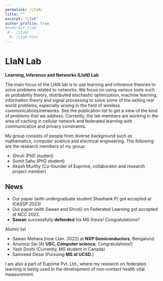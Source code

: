 ```yaml
---
permalink: /LIaN/
title: ""
excerpt: "LIaN"
author_profile: true
#redirect_from: 
 # - /LIaN/
  #- /LIaN.html
---
```

# LIaN Lab

**Learning, Inference and Networks (LIaN) Lab**

The main focus of the LIAN lab is to use learning and inference theories to solve problems related to networks. We focus on using various tools such as probability theory, distributed stochastic optimization, machine learning, information theory and signal processing to solve some of the exiting real world problems, especially arising in the field of wireless communications/networks. See the publication list to get a view of the kind of problems that we address. Currently, the lab members are working in the area of caching in cellular network and federated learning with communication and privacy constraints.

My group consists of people from diverse background such as mathematics, computer science and electrical engineering. The following are the research members of my group:

- Shruti (PhD student)
- Sumit Sahu (PhD student)
- Akash Murthy (Co-founder of Euprime, collaborator and research project member)

## News

- Our paper (with undergraduate student Shashank P) got accepted at ICASSP 2023!
- Our paper (with Sawan and Shruti) on Federated Learning got accepted at NCC 2022.
- **Sawan** successfully **defended** his MS thesis! Congratulations!!



Alumni list

- Sawan Mehara (now (Jan. 2022) at **NXP Semiconductors**, Bengaluru)
- Anuroop Sai (At **USC, Computer science**, Congratulations!)
- Yash Doshi (Currently, MS student in Canada)
- Samveed Desai (Pursuing **MS at UCSD.**)



I am also a part of Euprime Pvt. Ltd., where my research on federated learning is being used in the development of non-contact health vital measurement.
